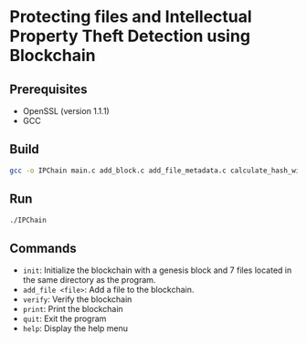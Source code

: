 # Protecting files and Intellectual Property Theft Detection using Blockchain

## Prerequisites
- OpenSSL (version 1.1.1)
- GCC

## Build
```sh
gcc -o IPChain main.c add_block.c add_file_metadata.c calculate_hash_with_nonce.c create_genesis_block.c print.c verify_blockchain.c -lssl -lcrypto -I/usr/include/openssl -L/usr/lib
```

## Run
```sh
./IPChain
```

## Commands
- `init`: Initialize the blockchain with a genesis block and 7 files located in the same directory as the program.
- `add_file <file>`: Add a file to the blockchain. 
- `verify`: Verify the blockchain
- `print`: Print the blockchain
- `quit`: Exit the program
- `help`: Display the help menu


